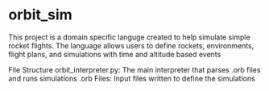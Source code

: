 # orbit_sim

This project is a domain specific languge created to help simulate simple rocket flights. The language allows users to define rockets, environments, flight plans, and simulations with time and altitude based events

File Structure
orbit_interpreter.py: The main interpreter that parses .orb files and runs simulations
.orb Files: Input files written to define the simulations
